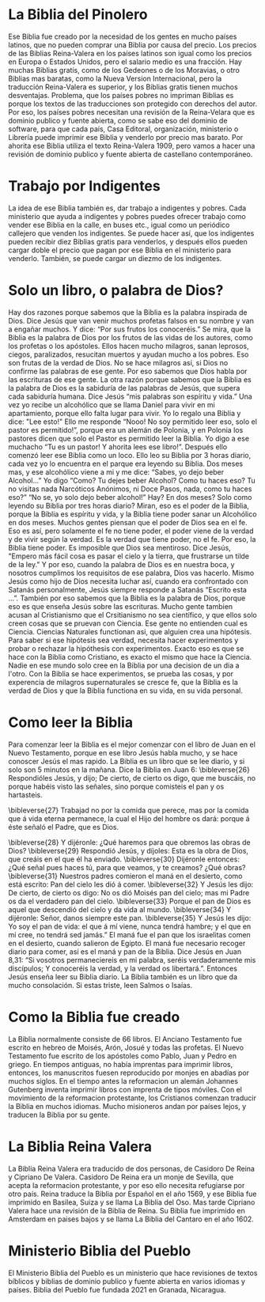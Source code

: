# La Biblia del Pinolero
Ese Biblia fue creado por la necesidad de los gentes en mucho países latinos, que no pueden comprar una Biblia por causa del precio. Los precios de las Biblias Reina-Valera en los países latinos son igual como los precios en Europa o Estados Unidos, pero el salario medio es una fracción. Hay muchas Biblias gratis, como de los Gedeones o de los Moravias, o otro Biblias mas baratas, como la Nueva Version Internacional, pero la traducción Reina-Valera es superior, y los Biblias gratis tienen muchos desventajas. Problema, que los países pobres no impriman Biblias es porque los textos de las traducciones son protegido con derechos del autor. Por eso, los países pobres necesitan una revisión de la Reina-Velara que es dominio publico y fuente abierta, como se sabe eso del dominio de software, para que cada país, Casa Editoral, organización, ministerio o Librería puede imprimir ese Biblia y venderlo por precio mas barato. Por ahorita ese Biblia utiliza el texto Reina-Valera 1909, pero vamos a hacer una revisión de dominio publico y fuente abierta de castellano contemporáneo.

# Trabajo por Indigentes
La idea de ese Biblia también es, dar trabajo a indigentes y pobres. Cada ministerio que ayuda a indigentes y pobres puedes ofrecer trabajo como vender ese Biblia en la calle, en buses etc., igual como un periódico callejero que venden los indigentes. Se puede hacer así, que los indigentes pueden recibir diez Biblias gratis para venderlos, y después ellos pueden cargar doble el precio que pagan por ese Biblia en el ministerio para venderlo. También, se puede cargar un diezmo de los indigentes.

# Solo un libro, o palabra de Dios?
Hay dos razones porque sabemos que la Biblia es la palabra inspirada de Dios. Dice Jesús que van venir muchos profetas falsos en su nombre y van a engañar muchos. Y dice: “Por sus frutos los conoceréis.” Se mira, que la Biblia es la palabra de Dios por los frutos de las vidas de los autores, como los profetas o los apóstoles. Ellos hacen mucho milagros, sanan leprosos, ciegos, paralizados, resucitan muertos y ayudan mucho a los pobres. Eso son frutas de la verdad de Dios. No se hace milagros así, si Dios no confirme las palabras de ese gente. Por eso sabemos que Dios habla por las escrituras de ese gente. La otra razón porque sabemos que la Biblia es la palabra de Dios es la sabiduría de las palabras de Jesús, que supera cada sabiduría humana. Dice Jesús “mis palabras son espíritu y vida.”
Una vez yo recibe un alcohólico que se llama Daniel para vivir en mi apartamiento, porque ello falta lugar para vivir. Yo lo regalo una Biblia y dice: "Lee esto!" Ello me responde “Nooo! No soy permitido leer eso, solo el pastor es permitido!”, porque era un alemán de Polonia, y en Polonia los pastores dicen que solo el Pastor es permitido leer la Biblia. Yo digo a ese muchacho “Tu es un pastor! Y ahorita lees ese libro!”. Después ello comenzó leer ese Biblia como un loco. Ello leo su Biblia por 3 horas diario, cada vez yo lo encuentra en el parque era leyendo su Biblia. Dos meses mas, y ese alcohólico viene a mi y me dice: “Sabes, yo dejo beber Alcohol...” Yo digo “Como? Tu dejes beber Alcohol? Como tu haces eso? Tu no visitas nada Narcóticos Anónimos, ni Doce Pasos, nada, como tu haces eso?” “No se, yo solo dejo beber alcohol!” Hay? En dos meses? Solo como leyendo su Biblia por tres horas diario?
Miran, eso es el poder de la Biblia, porque la Biblia es espíritu y vida, y la Biblia tiene poder sanar un Alcohólico en dos meses. Muchos gentes piensan que el poder de Dios sea en el fe. Eso es así, pero solamente el fe no tiene poder, el poder viene de la verdad y de vivir según la verdad. Es la verdad que tiene poder, no el fe. Por eso, la Biblia tiene poder. Es imposible que Dios sea mentiroso. Dice Jesús, "Empero más fácil cosa es pasar el cielo y la tierra, que frustrarse un tilde de la ley." Y por eso, cuando la palabra de Dios es en nuestra boca, y nosotros cumplimos los requisitos de ese palabra, Dios vas hacerlo. Mismo Jesús como hijo de Dios necesita luchar así, cuando era confrontado con Satanás personalmente, Jesús siempre responde a Satanás “Escrito esta ...”. También por eso sabemos que la Biblia es la palabra de Dios, porque eso es que enseña Jesús sobre las escrituras.
Mucho gente tambien acusan al Cristianismo que el Crsitianismo no sea científico, y que ellos solo creen cosas que se pruevan con Ciencia. Ese gente no entienden cual es Ciencia. Ciencias Naturales functionan asi, que alguien crea una hipótesis. Para saber si ese hipótesis sea verdad, necesita hacer experimentos y probar o rechazar la hipóthesis con experimentos. Exacto eso es que se hace con la Biblia como Cristiano, es exacto el mismo que hace la Ciencia. Nadie en ese mundo solo cree en la Biblia por una decision de un dia a l'otro. Con la Biblia se hace experimentos, se prueba las cosas, y por experencia de milagros supernaturales se cresce fe, que la Biblia es la verdad de Dios y que la Biblia functiona en su vida, en su vida personal.

# Como leer la Biblia
Para comenzar leer la Biblia es el mejor comenzar con el libro de Juan en el Nuevo Testamento, porque en ese libro Jesús habla mucho, y se hace conoscer Jesús el mas rapido. La Biblia es un libro que se lee diario, y si solo son 5 minutos en la mañana. Dice la Biblia en Juan 6:
\bibleverse{26} Respondióles Jesús, y dijo; De cierto, de cierto os digo, que me buscáis, no porque habéis visto las señales, sino porque comisteis el pan y os hartasteis. 


\bibleverse{27} Trabajad no por la comida que perece, mas por la comida que á vida eterna permanece, la cual el Hijo del hombre os dará: porque á éste señaló el Padre, que es Dios. 


\bibleverse{28} Y dijéronle: ¿Qué haremos para que obremos las obras de Dios? \bibleverse{29} Respondió Jesús, y díjoles: Esta es la obra de Dios, que creáis en el que él ha enviado. \bibleverse{30} Dijéronle entonces: ¿Qué señal pues haces tú, para que veamos, y te creamos? ¿Qué obras? \bibleverse{31} Nuestros padres comieron el maná en el desierto, como está escrito: Pan del cielo les dió á comer. \bibleverse{32} Y Jesús les dijo: De cierto, de cierto os digo: No os dió Moisés pan del cielo; mas mi Padre os da el verdadero pan del cielo. \bibleverse{33} Porque el pan de Dios es aquel que descendió del cielo y da vida al mundo. \bibleverse{34} Y dijéronle: Señor, danos siempre este pan. \bibleverse{35} Y Jesús les dijo: Yo soy el pan de vida: el que á mí viene, nunca tendrá hambre; y el que en mí cree, no tendrá sed jamás.”
El maná fue el pan que los israelitas comen en el desierto, cuando salieron de Egipto. El maná fue necesario recoger diario para comer, así es el maná y pan de la Biblia. Dice Jesús en Juan 8,31: “Si vosotros permaneciereis en mi palabra, seréis verdaderamente mis discípulos; Y conoceréis la verdad, y la verdad os libertará.”. Entonces Jesús enseña leer su Biblia diario.
La Biblia también es un libro que da mucho consolación. Si estas triste, leen Salmos o Isaías.







# Como la Biblia fue creado
La Biblia normalmente consiste de 66 libros. El Anciano Testamento fue escrito en hebreo de Moisés, Arón, Josué y todas las profetas. El Nuevo Testamento fue escrito de los apóstoles como Pablo, Juan y Pedro en griego. En tiempos antiguas, no había imprentas para imprimir libros, entonces, los manuscritos fuesen reproducido por monjes en abadías por muchos siglos. En el tiempo antes la reformacion un alemán Johannes Gutenberg inventa imprimir libros con imprenta de tipos móviles. Con el movimiento de la reformacion protestante, los Cristianos comenzan traducir la Biblia en muchos idiomas. Mucho misioneros andan por países lejos, y traducen la Biblia por su gente.

# La Biblia Reina Valera
La Biblia Reina Valera era traducido de dos personas, de Casidoro De Reina y Cipriano De Valera. Casidoro De Reina era un monje de Sevilla, que acepta la reformacion protestante, y por eso ello necesita refugiarse por otro país. Reina traduce la Biblia por Español en el año 1569, y ese Biblia fue imprimido en Basilea, Suiza y se llama La Biblia del Oso. Mas tarde Cipriano Valera hace una revisión de la Biblia de Reina. Su Biblia fue imprimido en Amsterdam en paises bajos y se llama La Biblia del Cantaro en el año 1602.

# Ministerio Biblia del Pueblo
El Ministerio Biblia del Pueblo es un ministerio que hace revisiones de textos bíblicos y biblias de dominio publico y fuente abierta en varios idiomas y países. Biblia del Pueblo fue fundada 2021 en Granada, Nicaragua.